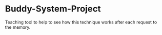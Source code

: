 # Buddy-System-Project
Teaching tool to help to see how this technique works after each request to the memory.
